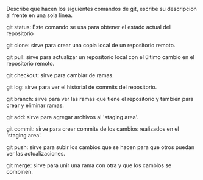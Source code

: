 Describe que hacen los siguientes comandos de git, escribe su descripcion al frente en una sola linea.

git status: Este comando se usa para obtener el estado actual del repositorio

git clone: sirve para crear una copia local de un repositorio remoto.

git pull: sirve para actualizar un repositorio local con el último cambio en el repositorio remoto.

git checkout: sirve para cambiar de ramas.

git log: sirve para ver el historial de commits del repositorio.

git branch: sirve para ver las ramas que tiene el repositorio y también para crear y eliminar ramas.

git add: sirve para agregar archivos al 'staging area'.

git commit: sirve para crear commits de los cambios realizados en el 'staging area'.

git push: sirve para subir los cambios que se hacen para que otros puedan ver las actualizaciones.

git merge: sirve para unir una rama con otra y que los cambios se combinen.

